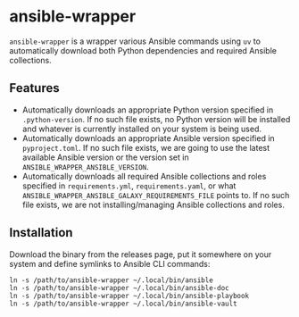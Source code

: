 <!--
SPDX-FileCopyrightText: The ansible-wrapper Authors
SPDX-License-Identifier: 0BSD
 -->

# ansible-wrapper

`ansible-wrapper` is a wrapper various Ansible commands using `uv` to automatically download both Python dependencies and required Ansible collections.

## Features

- Automatically downloads an appropriate Python version specified in `.python-version`. If no such file exists, no Python version will be installed and whatever is currently installed on your system is being used.
- Automatically downloads an appropriate Ansible version specified in `pyproject.toml`. If no such file exists, we are going to use the latest available Ansible version or the version set in `ANSIBLE_WRAPPER_ANSIBLE_VERSION`.
- Automatically downloads all required Ansible collections and roles specified in `requirements.yml`, `requirements.yaml`, or what `ANSIBLE_WRAPPER_ANSIBLE_GALAXY_REQUIREMENTS_FILE` points to. If no such file exists, we are not installing/managing Ansible collections and roles.

## Installation

Download the binary from the releases page, put it somewhere on your system and define symlinks to Ansible CLI commands:

```shell
ln -s /path/to/ansible-wrapper ~/.local/bin/ansible
ln -s /path/to/ansible-wrapper ~/.local/bin/ansible-doc
ln -s /path/to/ansible-wrapper ~/.local/bin/ansible-playbook
ln -s /path/to/ansible-wrapper ~/.local/bin/ansible-vault
```
